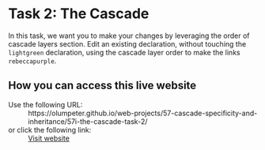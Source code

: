# Task 2: The Cascade

In this task, we want you to make your changes by leveraging the order of cascade layers section. Edit an existing declaration, without touching the <code>lightgreen</code> declaration, using the cascade layer order to make the links <code>rebeccapurple</code>.

## How you can access this live website

<dl>
  Use the following URL:
  <dd>
    https://olumpeter.github.io/web-projects/57-cascade-specificity-and-inheritance/57i-the-cascade-task-2/
  </dd>
  or click the following link:
  <dd>
    <a href="https://olumpeter.github.io/web-projects/57-cascade-specificity-and-inheritance/57i-the-cascade-task-2/">Visit website</a>
  </dd>
</dl>


